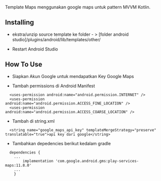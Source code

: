 Template Maps menggunakan google maps untuk pattern MVVM Kotlin. 

## Installing

- ekstra/unzip source template ke folder - > [folder android studio]/plugins/android/lib/templates/other/

- Restart Android Studio

## How To Use

- Siapkan Akun Google untuk mendapatkan Key Google Maps 

- Tambah permissions di Android Manifest

```
  <uses-permission android:name="android.permission.INTERNET" />
  <uses-permission android:name="android.permission.ACCESS_FINE_LOCATION" />
  <uses-permission android:name="android.permission.ACCESS_COARSE_LOCATION" />
```

- Tambah di string.xml

```
  <string name="google_maps_api_key" templateMergeStrategy="preserve" translatable="true">api key dari google</string>
```

- Tambahkan depedencies berikut kedalam gradle
```
  dependencies {
  	...
  		implementation 'com.google.android.gms:play-services-maps:11.8.0'
  	...
	}
```